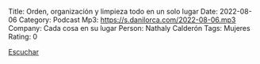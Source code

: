 Title: Orden, organización y limpieza todo en un solo lugar
Date: 2022-08-06
Category: Podcast
Mp3: https://s.danilorca.com/2022-08-06.mp3
Company: Cada cosa en su lugar
Person: Nathaly Calderón
Tags: Mujeres
Rating: 0

<a href="https://s.danilorca.com/2022-08-06.mp3" type="audio/mpeg">
Escuchar
</a>
